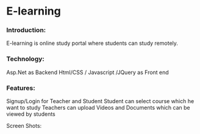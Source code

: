 # E-learning
					
### Introduction:
E-learning is online study portal where students can study remotely.

### Technology:
Asp.Net as Backend
Html/CSS / Javascript /JQuery as Front end
### Features:
Signup/Login for Teacher and Student
Student can select course which he want to study
Teachers can upload Videos and Documents which can be viewed by students


Screen Shots:


 
 

 

 

